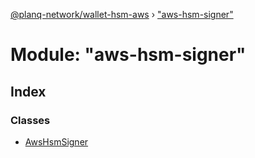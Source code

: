 [@planq-network/wallet-hsm-aws](../README.md) › ["aws-hsm-signer"](_aws_hsm_signer_.md)

# Module: "aws-hsm-signer"

## Index

### Classes

* [AwsHsmSigner](../classes/_aws_hsm_signer_.awshsmsigner.md)
